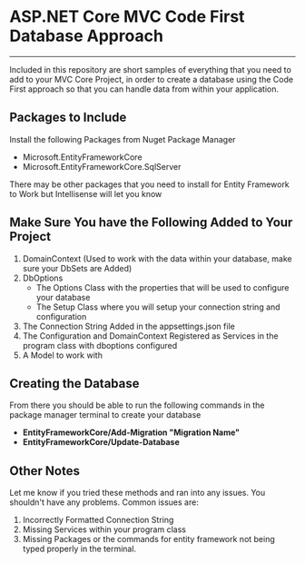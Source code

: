 # ASP.NET Core MVC Code First Database Approach
---

Included in this repository are short samples of everything that you need to add to your MVC Core Project, 
in order to create a database using the Code First approach so that you can handle data from within your application.

## Packages to Include 

Install the following Packages from Nuget Package Manager 
- Microsoft.EntityFrameworkCore
- Microsoft.EntityFrameworkCore.SqlServer

There may be other packages that you need to install for Entity Framework to Work but Intellisense will let you know

## Make Sure You have the Following Added to Your Project

1. DomainContext (Used to work with the data within your database, make sure your DbSets are Added)
2. DbOptions
   - The Options Class with the properties that will be used to configure your database 
   - The Setup Class where you will setup your connection string and configuration
3. The Connection String Added in the appsettings.json file
4. The Configuration and DomainContext Registered as Services in the program class with dboptions configured
5. A Model to work with 

## Creating the Database 

From there you should be able to run the following commands in the package manager terminal to create your database

- **EntityFrameworkCore/Add-Migration "Migration Name"**
- **EntityFrameworkCore/Update-Database** 

## Other Notes 

Let me know if you tried these methods and ran into any issues. You shouldn't have any problems.
Common issues are:
1. Incorrectly Formatted Connection String
2. Missing Services within your program class
3. Missing Packages or the commands for entity framework not being typed properly in the terminal. 



